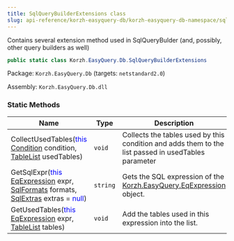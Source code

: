 ```yaml
---
title: SqlQueryBuilderExtensions class
slug: api-reference/korzh-easyquery-db/korzh-easyquery-db-namespace/sqlquerybuilderextensions-class
---
```

Contains several extension method used in SqlQueryBulder (and, possibly, other query builders as well)
```csharp
public static class Korzh.EasyQuery.Db.SqlQueryBuilderExtensions

```
Package: `Korzh.EasyQuery.Db` (targets: `netstandard2.0`)

Assembly: `Korzh.EasyQuery.Db.dll`

### Static Methods

| Name | Type | Description | 
| --- | --- | --- | 
| CollectUsedTables(<span style='color: blue'>this</span> [Condition](/api-reference/korzh-easyquery/korzh-easyquery-namespace/condition-class) condition, [TableList](/api-reference/korzh-easyquery-db/korzh-easyquery-db-namespace/tablelist-class) usedTables) | `void` | Collects the tables used by this condition and adds them to the list passed in usedTables parameter | 
| GetSqlExpr(<span style='color: blue'>this</span> [EqExpression](/api-reference/korzh-easyquery/korzh-easyquery-namespace/eqexpression-class) expr, [SqlFormats](/api-reference/korzh-easyquery-db/korzh-easyquery-db-namespace/sqlformats-class) formats, [SqlExtras](/api-reference/korzh-easyquery-db/korzh-easyquery-db-namespace/sqlextras-class) extras = <span style='color: blue'>null</span>) | `string` | Gets the SQL expression of the [Korzh.EasyQuery.EqExpression](/api-reference/korzh-easyquery/korzh-easyquery-namespace/eqexpression-class) object. | 
| GetUsedTables(<span style='color: blue'>this</span> [EqExpression](/api-reference/korzh-easyquery/korzh-easyquery-namespace/eqexpression-class) expr, [TableList](/api-reference/korzh-easyquery-db/korzh-easyquery-db-namespace/tablelist-class) tables) | `void` | Add the tables used in this expression into the list. |